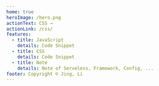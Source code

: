 ```yaml
---
home: true
heroImage: /hero.png
actionText: CSS →
actionLink: /css/
features:
  - title: JavaScript
    details: Code Snippet
  - title: CSS
    details: Code Snippet
  - title: Note
    details: Note of Serveless, Framework, Config, ...
footer: Copyright © Jing, Li
---
```

